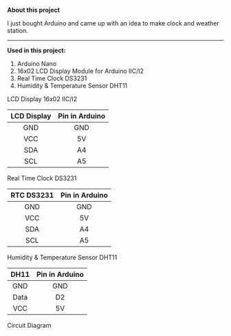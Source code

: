 
**About this project**

I just bought Arduino and came up with an idea to make clock and weather station.

----

**Used in this project:**
1. Arduino Nano
2. 16x02 LCD Display Module for Arduino IIC/I2 
3. Real Time Clock DS3231
4. Humidity & Temperature Sensor DHT11


LCD Display 16x02 IIC/I2

| LCD Display| Pin in Arduino  |
| :-----: | :-: |
| GND | GND |
| VCC | 5V |
| SDA | A4 |
| SCL | A5 |


Real Time Clock DS3231

| RTC  DS3231| Pin in Arduino  |
| :-----: | :-: |
| GND | GND |
| VCC | 5V |
| SDA | A4 |
| SCL | A5 |


Humidity & Temperature Sensor DHT11

| DH11 | Pin in Arduino  |
| :-----: | :-: |
| GND | GND |
| Data | D2 |
| VCC | 5V |


Circuit Diagram